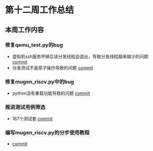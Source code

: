 # 第十二周工作总结  

## 本周工作内容  
### 修复qemu_test.py的bug  
- 虚拟机ssh服务坏掉后该分发线程会退出，导致分发线程越来越少的问题 [commit](https://github.com/brsf11/mugen-riscv/commit/71dcc122f8167f83eed2c181e731d8ba52bff251)  
- 分发测试不是原子操作导致的问题 [commit](https://github.com/brsf11/mugen-riscv/commit/71dcc122f8167f83eed2c181e731d8ba52bff251)  
### 修复mugen_riscv.py中的bug  
- python没有重载功能导致的问题 [commit](https://github.com/brsf11/mugen-riscv/commit/39e8cbdb67e01b9bea1db3af17688575bbe047a1)  
### 推进测试用例筛选  
- 167个测试套 [commit](https://github.com/brsf11/mugen-riscv/commit/6ebc7bed19385730b935697fe4d3a6468680691d)  
### 编写mugen_riscv.py的分步使用教程  
- [commit](https://github.com/brsf11/mugen-riscv/commit/c40e621cea327c24c319775f0599bd80c5b1c4ee)